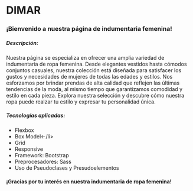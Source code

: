 # DIMAR

### ¡Bienvenido a nuestra página de indumentaria femenina!

##### Descripción:
<p>Nuestra página se especializa en ofrecer una amplia variedad de indumentaria de ropa femenina. Desde elegantes vestidos hasta cómodos conjuntos casuales, nuestra colección está diseñada para satisfacer los gustos y necesidades de mujeres de todas las edades y estilos. Nos esforzamos por brindar prendas de alta calidad que reflejen las últimas tendencias de la moda, al mismo tiempo que garantizamos comodidad y estilo en cada pieza. Explora nuestra selección y descubre cómo nuestra ropa puede realzar tu estilo y expresar tu personalidad única.
</p>

##### Tecnologías aplicadas:
<ul>
<li>Flexbox</li>
<li>Box Model<-/li>
<li>Grid</li>
<li>Responsive</li>
<li>Framework: Bootstrap</li>
<li>Preprocesadores: Sass</li>
<li>Uso de Pseudoclases y Presudoelementos</li>
</ul>

#### ¡Gracias por tu interés en nuestra indumentaria de ropa femenina!
